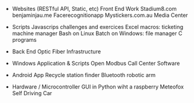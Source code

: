 - Websites (RESTful API, Static, etc)
  Front End Work
  Stadium8.com
  benjaminjau.me
  Facerecognitionapp
  Mystickers.com.au
  Media Center

- Scripts
  Javascrips challenges and exercices
  Excel macros: ticketing machine manager
  Bash on Linux
  Batch on Windows: file manager
  C programs

- Back End
  Optic Fiber Infrastructure

- Windows Application & Scripts
  Open Modbus
  Call Center Software

* Android App
  Recycle station finder
  Bluetooth robotic arm

- Hardware / Microcontroller
  GUI in Python wiht a raspberry
  Meteofox
  Self Driving Car
